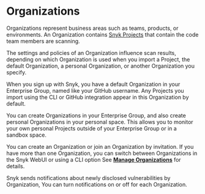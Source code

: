 # Organizations

Organizations represent business areas such as teams, products, or environments. An Organization contains [Snyk Projects](../../snyk-projects/) that contain the code team members are scanning.

The settings and policies of an Organization influence scan results, depending on which Organization is used when you import a Project, the default Organization, a personal Organization, or another Organization you specify.

When you sign up with Snyk, you have a default Organization in your Enterprise Group, named like your GitHub username. Any Projects you import using the CLI or GitHub integration appear in this Organization by default.

You can create Organizations in your Enterprise Group, and also create personal Organizations in your personal space. This allows you to monitor your own personal Projects outside of your Enterprise Group or in a sandbox space.

You can create an Organization or join an Organization by invitation. If you have more than one Organization, you can switch between Organizations in the Snyk WebUI or using a CLI option See [**Manage Organizations**](create-and-delete-organizations.md) for details.

Snyk sends notifications about newly disclosed vulnerabilities by Organization, You can turn notifications on or off for each Organization.
